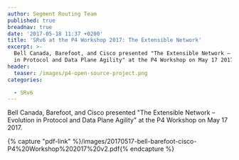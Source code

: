 ```yaml
---
author: Segment Routing Team
published: true
breadnav: true
date: '2017-05-18 11:37 +0200'
title: 'SRv6 at the P4 Workshop 2017: The Extensible Network'
excerpt: >-
  Bell Canada, Barefoot, and Cisco presented "The Extensible Network – Evolution
  in Protocol and Data Plane Agility" at the P4 Workshop on May 17 2017.
header:
  teaser: /images/p4-open-source-project.png
categories:

  - SRv6
---
```

Bell Canada, Barefoot, and Cisco presented "The Extensible Network – Evolution in Protocol and Data Plane Agility" at the P4 Workshop on May 17 2017.

{% capture "pdf-link" %}/images/20170517-bell-barefoot-cisco-P4%20Workshop%202017%20v2.pdf{% endcapture %}

<script src="{{ '/assets/js/pdfobject.min.js' | relative_url }}"></script>
<div class="fitvidsignore" id="pdf"></div>
<script>PDFObject.embed(" {{ pdf-link }} ", "#pdf", {height: "21.5em", width: "31.3em"});</script>
